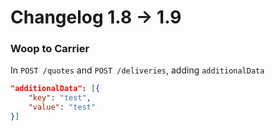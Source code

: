 # Changelog 1.8 -> 1.9

### Woop to Carrier

In `POST /quotes` and `POST /deliveries`, adding `additionalData`

```json
"additionalData": [{
    "key": "test",
    "value": "test"
}]
```
